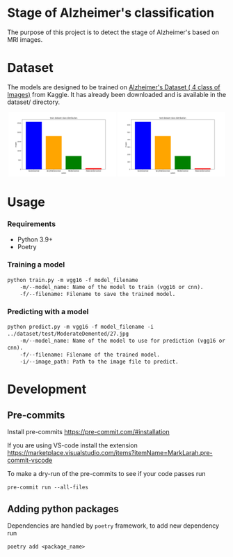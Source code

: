 # Stage of Alzheimer's classification

The purpose of this project is to detect the stage of Alzheimer's based on MRI images.

# Dataset

The models are designed to be trained on [Alzheimer's Dataset ( 4 class of Images)](https://www.kaggle.com/datasets/tourist55/alzheimers-dataset-4-class-of-images) from Kaggle.
It has already been downloaded and is available in the dataset/ directory.

<p align="center">
  <img src="images/train_dataset.png" alt="Train Dataset" width="49%" />
  <img src="images/test_dataset.png" alt="Test Dataset" width="49%" />
</p>

# Usage

### Requirements
* Python 3.9+
* Poetry

### Training a model

    python train.py -m vgg16 -f model_filename
        -m/--model_name: Name of the model to train (vgg16 or cnn).
        -f/--filename: Filename to save the trained model.

### Predicting with a model

    python predict.py -m vgg16 -f model_filename -i ../dataset/test/ModerateDemented/27.jpg
        -m/--model_name: Name of the model to use for prediction (vgg16 or cnn).
        -f/--filename: Filename of the trained model.
        -i/--image_path: Path to the image file to predict.

# Development
## Pre-commits
Install pre-commits
https://pre-commit.com/#installation

If you are using VS-code install the extension https://marketplace.visualstudio.com/items?itemName=MarkLarah.pre-commit-vscode

To make a dry-run of the pre-commits to see if your code passes run
```
pre-commit run --all-files
```


## Adding python packages
Dependencies are handled by `poetry` framework, to add new dependency run
```
poetry add <package_name>
```
